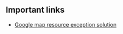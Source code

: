 ## Important links
- [Google map resource exception solution](https://stackoverflow.com/questions/56629445/getting-a-android-content-res-resourcesnotfoundexception-resource-id-0x7f0200)